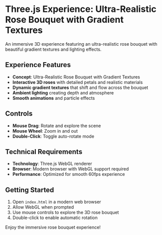 # Three.js Experience: Ultra-Realistic Rose Bouquet with Gradient Textures

An immersive 3D experience featuring an ultra-realistic rose bouquet with beautiful gradient textures and lighting effects.

## Experience Features

- **Concept**: Ultra-Realistic Rose Bouquet with Gradient Textures
- **Interactive 3D roses** with detailed petals and realistic materials
- **Dynamic gradient textures** that shift and flow across the bouquet
- **Ambient lighting** creating depth and atmosphere
- **Smooth animations** and particle effects

## Controls

- **Mouse Drag**: Rotate and explore the scene
- **Mouse Wheel**: Zoom in and out
- **Double-Click**: Toggle auto-rotate mode

## Technical Requirements

- **Technology**: Three.js WebGL renderer
- **Browser**: Modern browser with WebGL support required
- **Performance**: Optimized for smooth 60fps experience

## Getting Started

1. Open `index.html` in a modern web browser
2. Allow WebGL when prompted
3. Use mouse controls to explore the 3D rose bouquet
4. Double-click to enable automatic rotation

Enjoy the immersive rose bouquet experience!